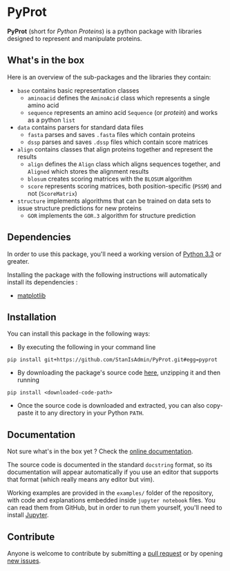# PyProt

**PyProt** (short for _Python Proteins_) is a python package with libraries designed to represent and manipulate proteins.

## What's in the box

Here is an overview of the sub-packages and the libraries they contain:
- `base` contains basic representation classes
  - `aminoacid` defines the `AminoAcid` class which represents a single amino acid
  - `sequence` represents an amino acid `Sequence` (or _protein_) and works as a python `list`
- `data` contains parsers for standard data files
  - `fasta` parses and saves `.fasta` files which contain proteins
  - `dssp` parses and saves `.dssp` files which contain score matrices
- `align` contains classes that align proteins together and represent the results
  - `align` defines the `Align` class which aligns sequences together, and `Aligned` which stores the alignment results
  - `blosum` creates scoring matrices with the `BLOSUM` algorithm
  - `score` represents scoring matrices, both position-specific (`PSSM`) and not (`ScoreMatrix`)
- `structure` implements algorithms that can be trained on data sets to issue structure predictions for new proteins
  - `GOR` implements the `GOR.3` algorithm for structure prediction

## Dependencies
In order to use this package, you'll need a working version of [Python 3.3](https://www.python.org/download/releases/3.0/) or greater.

Installing the package with the following instructions will automatically install its dependencies :
- [matplotlib](https://matplotlib.org/)

## Installation
You can install this package in the following ways:

- By executing the following in your command line

`pip install git+https://github.com/StanIsAdmin/PyProt.git#egg=pyprot`

- By downloading the package's source code [here](https://github.com/StanIsAdmin/PyProt/archive/master.zip), unzipping it and then running

`pip install <downloaded-code-path>`

- Once the source code is downloaded and extracted, you can also copy-paste it to any directory in your Python `PATH`.

## Documentation

Not sure what's in the box yet ? Check the [online documentation](https://stanisadmin.github.io/PyProt/).

The source code is documented in the standard `docstring` format, so its documentation will appear automatically if you use an editor that supports that format (which really means any editor but vim).

Working examples are provided in the `examples/` folder of the repository, with code and explanations embedded inside `jupyter notebook` files. You can read them from GitHub, but in order to run them yourself, you'll need to install [Jupyter](http://jupyter.org/).

## Contribute
Anyone is welcome to contribute by submitting a [pull request](https://help.github.com/articles/about-pull-requests/) or by opening [new issues](https://help.github.com/articles/about-issues/).
